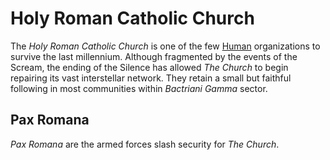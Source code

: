 # Holy Roman Catholic Church

The _Holy Roman Catholic Church_ is one of the few [Human](Humans) organizations to survive the last millennium. Although fragmented by the events of the Scream, the ending of the Silence has allowed _The Church_ to begin repairing its vast interstellar network. They retain a small but faithful following in most communities within _Bactriani Gamma_ sector.


## Pax Romana

_Pax Romana_ are the armed forces slash security for _The Church_.
